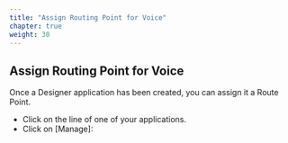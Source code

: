 ```yaml
---
title: "Assign Routing Point for Voice"
chapter: true
weight: 30
---
```


## Assign Routing Point for Voice

Once a Designer application has been created, you can assign it a Route Point. 

- Click on the line of one of your applications.
- Click on [Manage]:
